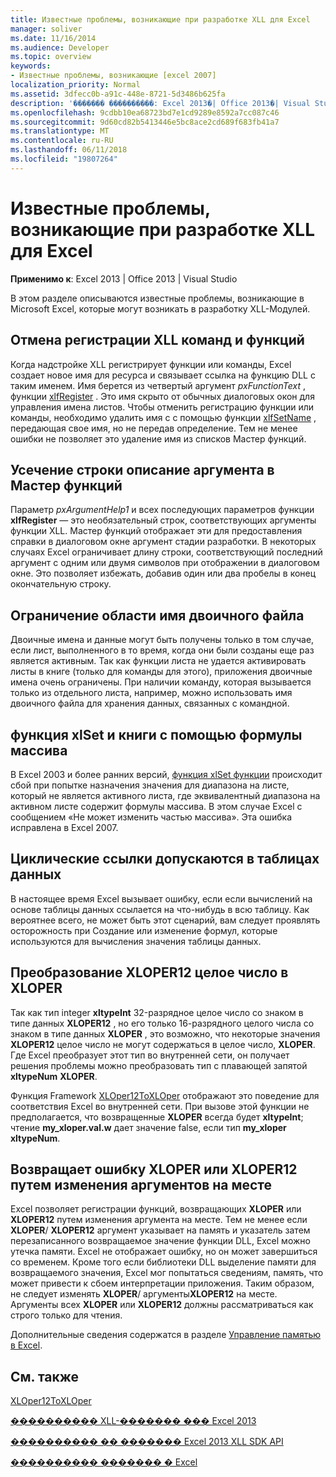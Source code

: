```yaml
---
title: Известные проблемы, возникающие при разработке XLL для Excel
manager: soliver
ms.date: 11/16/2014
ms.audience: Developer
ms.topic: overview
keywords:
- Известные проблемы, возникающие [excel 2007]
localization_priority: Normal
ms.assetid: 3dfecc0b-a91c-448e-8721-5d3486b625fa
description: '������� ����������: Excel 2013�| Office 2013�| Visual Studio'
ms.openlocfilehash: 9cdbb10ea68723bd7e1cd9289e8592a7cc087c46
ms.sourcegitcommit: 9d60cd82b5413446e5bc8ace2cd689f683fb41a7
ms.translationtype: MT
ms.contentlocale: ru-RU
ms.lasthandoff: 06/11/2018
ms.locfileid: "19807264"
---
```

# <a name="known-issues-in-excel-xll-development"></a>Известные проблемы, возникающие при разработке XLL для Excel

 **Применимо к**: Excel 2013 | Office 2013 | Visual Studio 
  
В этом разделе описываются известные проблемы, возникающие в Microsoft Excel, которые могут возникать в разработку XLL-Модулей.
  
## <a name="unregistering-xll-commands-and-functions"></a>Отмена регистрации XLL команд и функций

Когда надстройке XLL регистрирует функции или команды, Excel создает новое имя для ресурса и связывает ссылка на функцию DLL с таким именем. Имя берется из четвертый аргумент *pxFunctionText* , функции [xlfRegister](xlfregister-form-1.md) . Это имя скрыто от обычных диалоговых окон для управления имена листов. Чтобы отменить регистрацию функции или команды, необходимо удалить имя с с помощью функции [xlfSetName](xlfsetname.md) , передающая свое имя, но не передав определение. Тем не менее ошибки не позволяет это удаление имя из списков Мастер функций. 
  
## <a name="argument-description-string-truncation-in-the-function-wizard"></a>Усечение строки описание аргумента в Мастер функций

Параметр *pxArgumentHelp1* и всех последующих параметров функции **xlfRegister** — это необязательный строк, соответствующих аргументы функции XLL. Мастер функций отображает эти для предоставления справки в диалоговом окне аргумент стадии разработки. В некоторых случаях Excel ограничивает длину строки, соответствующий последний аргумент с одним или двумя символов при отображении в диалоговом окне. Это позволяет избежать, добавив один или два пробелы в конец окончательную строку. 
  
## <a name="binary-name-scope-limitation"></a>Ограничение области имя двоичного файла

Двоичные имена и данные могут быть получены только в том случае, если лист, выполненного в то время, когда они были созданы еще раз является активным. Так как функции листа не удается активировать листы в книге (только для команды для этого), приложения двоичные имена очень ограничены. При наличии команду, которая вызывается только из отдельного листа, например, можно использовать имя двоичного файла для хранения данных, связанных с командной.
  
## <a name="xlset-and-workbooks-with-array-formulas"></a>функция xlSet и книги с помощью формулы массива

В Excel 2003 и более ранних версий, [функция xlSet функции](xlset.md) происходит сбой при попытке назначения значения для диапазона на листе, который не является активного листа, где эквивалентный диапазона на активном листе содержит формулы массива. В этом случае Excel с сообщением «Не может изменить частью массива». Эта ошибка исправлена в Excel 2007. 
  
## <a name="circular-references-are-tolerated-in-data-tables"></a>Циклические ссылки допускаются в таблицах данных

В настоящее время Excel вызывает ошибку, если если вычислений на основе таблицы данных ссылается на что-нибудь в всю таблицу. Как вероятнее всего, не может быть этот сценарий, вам следует проявлять осторожность при Создание или изменение формул, которые используются для вычисления значения таблицы данных.
  
## <a name="converting-an-integer-xloper12-to-an-xloper"></a>Преобразование XLOPER12 целое число в XLOPER

Так как тип integer **xltypeInt** 32-разрядное целое число со знаком в типе данных **XLOPER12** , но его только 16-разрядного целого числа со знаком в типе данных **XLOPER** , это возможно, что некоторые значения **XLOPER12** целое число не могут содержаться в целое число, **XLOPER**. Где Excel преобразует этот тип во внутренней сети, он получает решения проблемы можно преобразовать тип с плавающей запятой **xltypeNum** **XLOPER**.
  
Функция Framework [XLOper12ToXLOper](xloper12toxloper.md) отображают это поведение для соответствия Excel во внутренней сети. При вызове этой функции не предполагается, что возвращенные **XLOPER** всегда будет **xltypeInt**; чтение **my_xloper.val.w** дает значение false, если тип **my_xloper** **xltypeNum**.
  
## <a name="returning-xloper-or-xloper12-by-modifying-arguments-in-place"></a>Возвращает ошибку XLOPER или XLOPER12 путем изменения аргументов на месте

Excel позволяет регистрации функций, возвращающих **XLOPER** или **XLOPER12** путем изменения аргумента на месте. Тем не менее если **XLOPER**/ **XLOPER12** аргумент указывает на память и указатель затем перезаписанного возвращаемое значение функции DLL, Excel можно утечка памяти. Excel не отображает ошибку, но он может завершиться со временем. Кроме того если библиотеки DLL выделение памяти для возвращаемого значения, Excel мог попытаться сведениям, память, что может привести к сбоем интерпретации приложения. Таким образом, не следует изменять **XLOPER**/ аргументы**XLOPER12** на месте. Аргументы всех **XLOPER** или **XLOPER12** должны рассматриваться как строго только для чтения. 
  
Дополнительные сведения содержатся в разделе [Управление памятью в Excel](memory-management-in-excel.md).
  
## <a name="see-also"></a>См. также



[XLOper12ToXLOper](xloper12toxloper.md)


[���������� XLL-������� ��� Excel 2013](developing-excel-xlls.md)
  
[���������� �� ������� Excel 2013 XLL SDK API](excel-xll-sdk-api-function-reference.md)
  
[���������� ������� � Excel](memory-management-in-excel.md)

